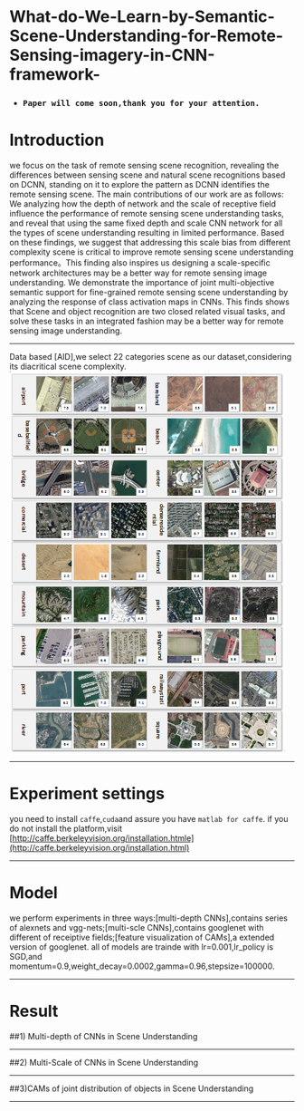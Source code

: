 # What-do-We-Learn-by-Semantic-Scene-Understanding-for-Remote-Sensing-imagery-in-CNN-framework-

* ### `Paper will come soon,thank you for your attention.`

Introduction
===
 we focus on the task of remote sensing scene recognition, revealing the differences between sensing scene and natural scene recognitions based on DCNN, standing on it to explore the pattern as DCNN identifies the remote sensing scene. The main contributions of our work are as follows:
	We analyzing how the depth of network and the scale of receptive field influence the performance of remote sensing scene understanding tasks, and reveal that using the same fixed depth and scale CNN network for all the types of scene understanding resulting in limited performance. Based on these findings, we suggest that addressing this scale bias from different complexity scene is critical to improve remote sensing scene understanding performance。This finding also inspires us designing a scale-specific network architectures may be a better way for remote sensing image understanding.
 We demonstrate the importance of joint multi-objective semantic support for fine-grained remote sensing scene understanding by analyzing the response of class activation maps in CNNs. This finds shows that Scene and object recognition are two closed related visual tasks, and solve these tasks in an integrated fashion may be a better way for remote sensing image understanding.
 
 ----
Data
 based [AID],we select 22 categories scene as our dataset,considering its diacritical scene complexity.
  ![](https://github.com/wzx918/images/blob/master/%E6%8D%95%E8%8E%B71.PNG)
 
----
Experiment settings
====
 you need to install `caffe`,`cuda`and assure you have `matlab for caffe`.
 if you do not install the platform,visit [http://caffe.berkeleyvision.org/installation.htmle](http://caffe.berkeleyvision.org/installation.html)
 
----
Model
====
 we perform experiments in three ways:[multi-depth CNNs],contains series of alexnets and vgg-nets;[multi-scle CNNs],contains googlenet with different of receiptive fields;[feature visualization of CAMs],a extended version of googlenet.
 all of models are trainde with lr=0.001,lr_policy is SGD,and momentum=0.9,weight_decay=0.0002,gamma=0.96,stepsize=100000.

----
Result
====
##1) Multi-depth of CNNs in Scene Understanding

----
##2) Multi-Scale of CNNs in Scene Understanding

----
##3)CAMs of joint distribution of objects in Scene Understanding

----
 
